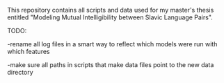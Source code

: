 This repository contains all scripts and data used for my master's thesis entitled "Modeling Mutual Intelligibility between Slavic Language Pairs".

TODO:

-rename all log files in a smart way to reflect which models were run with which features

-make sure all paths in scripts that make data files point to the new data directory

